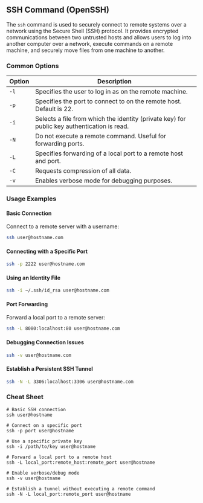 ## SSH Command (OpenSSH)

The `ssh` command is used to securely connect to remote systems over a network using the Secure Shell (SSH) protocol. It provides encrypted communications between two untrusted hosts and allows users to log into another computer over a network, execute commands on a remote machine, and securely move files from one machine to another.

### Common Options

| Option         | Description                                        |
|----------------|----------------------------------------------------|
| `-l`           | Specifies the user to log in as on the remote machine. |
| `-p`           | Specifies the port to connect to on the remote host. Default is 22. |
| `-i`           | Selects a file from which the identity (private key) for public key authentication is read. |
| `-N`           | Do not execute a remote command. Useful for forwarding ports. |
| `-L`           | Specifies forwarding of a local port to a remote host and port. |
| `-C`           | Requests compression of all data.                  |
| `-v`           | Enables verbose mode for debugging purposes.       |

### Usage Examples

#### Basic Connection
Connect to a remote server with a username:
```bash
ssh user@hostname.com
```

#### Connecting with a Specific Port
```bash
ssh -p 2222 user@hostname.com
```

#### Using an Identity File
```bash
ssh -i ~/.ssh/id_rsa user@hostname.com
```

#### Port Forwarding
Forward a local port to a remote server:
```bash
ssh -L 8080:localhost:80 user@hostname.com
```

#### Debugging Connection Issues
```bash
ssh -v user@hostname.com
```

#### Establish a Persistent SSH Tunnel
```bash
ssh -N -L 3306:localhost:3306 user@hostname.com
```

### Cheat Sheet

```plaintext
# Basic SSH connection
ssh user@hostname

# Connect on a specific port
ssh -p port user@hostname

# Use a specific private key
ssh -i /path/to/key user@hostname

# Forward a local port to a remote host
ssh -L local_port:remote_host:remote_port user@hostname

# Enable verbose/debug mode
ssh -v user@hostname

# Establish a tunnel without executing a remote command
ssh -N -L local_port:remote_port user@hostname
```
